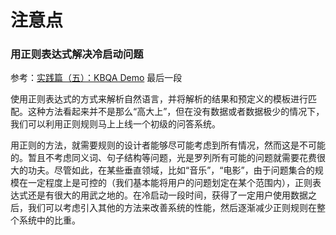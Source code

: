 # 注意点

### 用正则表达式解决冷启动问题

参考：[实践篇（五）：KBQA Demo](https://zhuanlan.zhihu.com/p/33363861) 最后一段

使用正则表达式的方式来解析自然语言，并将解析的结果和预定义的模板进行匹配。这种方法看起来并不是那么“高大上”，但在没有数据或者数据极少的情况下，我们可以利用正则规则马上上线一个初级的问答系统。

用正则的方法，就需要规则的设计者能够尽可能考虑到所有情况，然而这是不可能的。暂且不考虑同义词、句子结构等问题，光是罗列所有可能的问题就需要花费很大的功夫。尽管如此，在某些垂直领域，比如“音乐”，“电影”，由于问题集合的规模在一定程度上是可控的（我们基本能将用户的问题划定在某个范围内），正则表达式还是有很大的用武之地的。在冷启动一段时间，获得了一定用户使用数据之后，我们可以考虑引入其他的方法来改善系统的性能，然后逐渐减少正则规则在整个系统中的比重。
